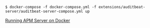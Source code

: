 
```console
$ docker-compose -f docker-compose.yml -f extensions/auditbeat-server/auditbeat-server-compose.yml up
```

[Running APM Server on Docker](https://www.elastic.co/guide/en/auditbeat/server/current/running-on-docker.html)
